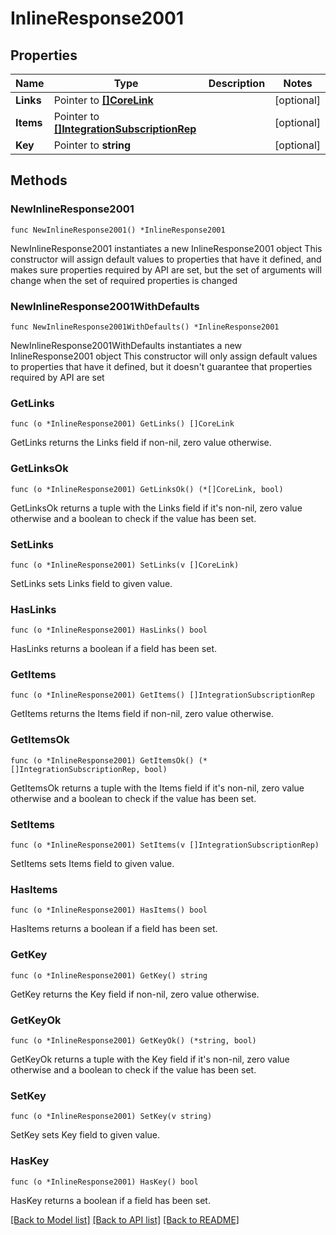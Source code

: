 # InlineResponse2001

## Properties

Name | Type | Description | Notes
------------ | ------------- | ------------- | -------------
**Links** | Pointer to [**[]CoreLink**](CoreLink.md) |  | [optional] 
**Items** | Pointer to [**[]IntegrationSubscriptionRep**](IntegrationSubscriptionRep.md) |  | [optional] 
**Key** | Pointer to **string** |  | [optional] 

## Methods

### NewInlineResponse2001

`func NewInlineResponse2001() *InlineResponse2001`

NewInlineResponse2001 instantiates a new InlineResponse2001 object
This constructor will assign default values to properties that have it defined,
and makes sure properties required by API are set, but the set of arguments
will change when the set of required properties is changed

### NewInlineResponse2001WithDefaults

`func NewInlineResponse2001WithDefaults() *InlineResponse2001`

NewInlineResponse2001WithDefaults instantiates a new InlineResponse2001 object
This constructor will only assign default values to properties that have it defined,
but it doesn't guarantee that properties required by API are set

### GetLinks

`func (o *InlineResponse2001) GetLinks() []CoreLink`

GetLinks returns the Links field if non-nil, zero value otherwise.

### GetLinksOk

`func (o *InlineResponse2001) GetLinksOk() (*[]CoreLink, bool)`

GetLinksOk returns a tuple with the Links field if it's non-nil, zero value otherwise
and a boolean to check if the value has been set.

### SetLinks

`func (o *InlineResponse2001) SetLinks(v []CoreLink)`

SetLinks sets Links field to given value.

### HasLinks

`func (o *InlineResponse2001) HasLinks() bool`

HasLinks returns a boolean if a field has been set.

### GetItems

`func (o *InlineResponse2001) GetItems() []IntegrationSubscriptionRep`

GetItems returns the Items field if non-nil, zero value otherwise.

### GetItemsOk

`func (o *InlineResponse2001) GetItemsOk() (*[]IntegrationSubscriptionRep, bool)`

GetItemsOk returns a tuple with the Items field if it's non-nil, zero value otherwise
and a boolean to check if the value has been set.

### SetItems

`func (o *InlineResponse2001) SetItems(v []IntegrationSubscriptionRep)`

SetItems sets Items field to given value.

### HasItems

`func (o *InlineResponse2001) HasItems() bool`

HasItems returns a boolean if a field has been set.

### GetKey

`func (o *InlineResponse2001) GetKey() string`

GetKey returns the Key field if non-nil, zero value otherwise.

### GetKeyOk

`func (o *InlineResponse2001) GetKeyOk() (*string, bool)`

GetKeyOk returns a tuple with the Key field if it's non-nil, zero value otherwise
and a boolean to check if the value has been set.

### SetKey

`func (o *InlineResponse2001) SetKey(v string)`

SetKey sets Key field to given value.

### HasKey

`func (o *InlineResponse2001) HasKey() bool`

HasKey returns a boolean if a field has been set.


[[Back to Model list]](../README.md#documentation-for-models) [[Back to API list]](../README.md#documentation-for-api-endpoints) [[Back to README]](../README.md)


